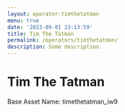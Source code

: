 ```yaml
---
layout: operator-timthetatman
menu: true
date: '2023-09-01 23:13:59'
title: Tim The Tatman
permalink: /operators/timthetatman/
description: Some description.
---
```


# Tim The Tatman

Base Asset Name: timethetatman_iw9